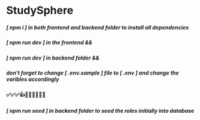 # StudySphere

##### [ npm i ] in both frontend and backend folder to install all dependencies

##### [ npm run dev ] in the frontend &&
##### [ npm run dev ] in backend folder &&
##### don't forget to change [ .env.sample ] file to [ .env ] and change the varibles accordingly
#### ✅✅✅👍🤘🤙🙌👐🤝🤝
##### [ npm run seed ] in backend folder to seed the roles initially into database
